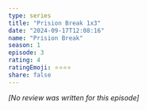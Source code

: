 ```yaml
---
type: series
title: "Prision Break 1x3"
date: "2024-09-17T12:08:16"
name: "Prision Break"
season: 1
episode: 3
rating: 4
ratingEmoji: ⭐️⭐️⭐️⭐️
share: false
---
```


*[No review was written for this episode]*
